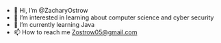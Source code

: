 - 👋 Hi, I’m @ZacharyOstrow
- 👀 I’m interested in learning about computer science and cyber security
- 🌱 I’m currently learning Java
- 📫 How to reach me Zostrow05@gmail.com

<!---
ZacharyOstrow/ZacharyOstrow is a ✨ special ✨ repository because its `README.md` (this file) appears on your GitHub profile.
You can click the Preview link to take a look at your changes.
--->
